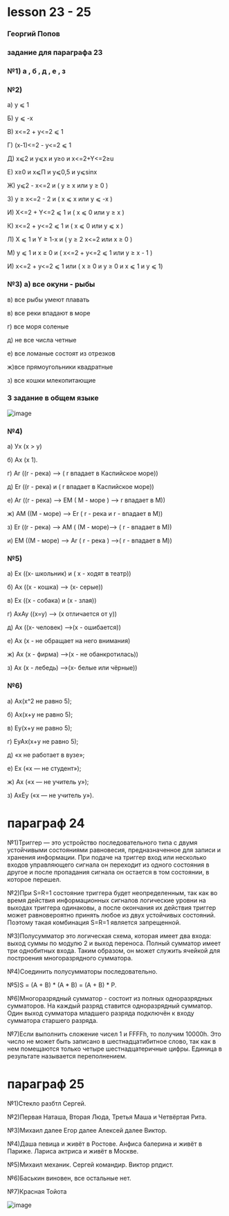 # lesson 23 - 25

### Георгий Попов 

### задание для параграфа 23

### №1) a , б , д , е , з

### №2) 

а) y ⩽ 1

Б) y ⩽ -x

В) x<=2 + y<=2 ⩽ 1

Г) (x-1)<=2 - y<=2 ⩽ 1

Д) x⩽2 и y⩽x и y≥o и x<=2+Y<=2≥u

Е) x≥0 и x⩽П и y⩽0,5 и y⩽sinx

Ж) y⩽2 - x<=2 и ( y ≥ x или y ≥ 0 )

З) y ≥ x<=2 - 2 и ( x ⩽ x или y ⩽ -x )

И) X<=2 + Y<=2 ⩽ 1 и ( x ⩽ 0 или y ≥ x )

К) x<=2 + y<=2 ⩽ 1 и ( x ⩽ 0 или y ⩽ x )

Л) X ⩽ 1 и Y ≥ 1-x и ( y ≥ 2 x<=2 или x ≥ 0 )

М) y ⩽ 1 и x ≥ 0 и ( x<=2 + y<=2 ⩽ 1 или y ≥ x - 1 )

И)  x<=2 + y<=2 ⩽ 1 или ( x ≥ 0 и y ≥ 0 и x ⩽ 1 и y ⩽ 1)

### №3) а) все окуни - рыбы

в) все рыбы умеют плавать

в) все реки впадают в море

г) все моря соленые 

д) не все числа четные 

е) все ломаные состоят из отрезков 

ж)все прямоугольники квадратные

з) все кошки млекопитающие 

### 3 задание в общем языке

![image](https://github.com/user-attachments/assets/930cc2a8-ab77-4a31-bf7a-6c4413b59f92)

### №4) 

а) Ух (х > у) 

б) Aх (х 1). 

г) Ar ((r - река) --> ( r впадает в Каспийское море)) 

д) Er ((r - река) и ( r впадает в Каспийское море)) 

е) Ar ((r - река) --> EM ( M - море ) --> r впадает в M)) 

ж) AM ((M - море) --> Er ( r - река и r - впадает в М)) 

з) Er ((r - река) --> АМ ( (М - море)--> ( r - впадает в М)) 

и) EM ((M - море) --> Ar ( r - река ) -->( r - впадает в М))

### №5) 

а) Ex ((x- школьник) и ( х - ходят в театр)) 

б) Ах ((х - кошка) --> (х- серые)) 

в) Ех ((х - собака) и (х - злая)) 

г) АхАу ((х=у) --> (х отличается от у)) 

д) Ах ((х- человек) -->(х - ошибается)) 

е) Ах (х - не обращает на него внимания) 

ж) Ах (х - фирма) -->(х - не обанкротилась)) 

з) Ах (х - лебедь) —>(х- белые или чёрные))

### №6) 

а) Ах(х^2 не равно 5); 

б) Ах(х+у не равно 5); 

в) Еу(х+у не равно 5); 

г) ЕуАх(х+у не равно 5); 

д) «х не работает в вузе»;

е) Еx («х — не студент»); 

ж) Ах («х — не учитель у»); 

з) АхЕу («х — не учитель у»).

# параграф 24

№1)Триггер — это устройство последовательного типа с двумя устойчивыми состояниями равновесия, предназначенное для записи и хранения информации. При подаче на триггер вход или несколько входов управляющего сигнала он переходит из одного состояния в другое и после пропадания сигнала он остается в том состоянии, в которое перешел.

№2)При S=R=1 состояние триггера будет неопределенным, так как во время действия информационных сигналов логические уровни на выходах триггера одинаковы, а после окончания их действия триггер может равновероятно принять любое из двух устойчивых состояний. Поэтому такая комбинация S=R=1 является запрещенной.

№3)Полусумматор это логическая схема, которая имеет два входа: выход суммы по модулю 2 и выход переноса. Полный сумматор имеет три однобитных входа. Таким образом, он может служить ячейкой для построения многоразрядного сумматора.

№4)Соединить полусумматоры последовательно.

№5)S = (A + B) * (A * B) = (A + B) * P.

№6)Многоразрядный сумматор - состоит из полных одноразрядных сумматоров. На каждый разряд ставится одноразрядный сумматор. Один выход сумматора младшего разряда подключён к входу сумматора старшего разряда.

№7)Если выполнить сложение чисел 1 и FFFFh, то получим 10000h. Это число не может быть записано в шестнадцатибитное слово, так как в нем помещаются только четыре шестнадцатеричные цифры. Единица в результате называется переполнением.

# параграф 25

№1)Стекло разбтл Сергей.

№2)Первая Наташа, Вторая Люда, Третья Маша и Четвёртая Рита.

№3)Михаил далее Егор далее Алексей далее Виктор.

№4)Даша певица и живёт в Ростове. Анфиса балерина и живёт в Париже. Лариса актриса и живёт в Москве.

№5)Михаил механик. Сергей командир. Виктор рпдист.

№6)Баськин виновен, все остальные нет.

№7)Красная Тойота

![image](https://github.com/user-attachments/assets/2e71eac2-f9ba-4b59-bca0-72cf66cde30f)



